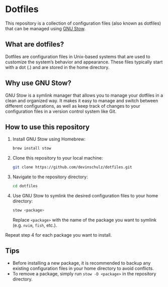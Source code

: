 # Dotfiles

This repository is a collection of configuration files (also known as dotfiles) that can be managed using [GNU Stow](https://www.gnu.org/software/stow/).

## What are dotfiles?

Dotfiles are configuration files in Unix-based systems that are used to customize the system’s behavior and appearance. These files typically start with a dot (.) and are stored in the home directory.

## Why use GNU Stow?

GNU Stow is a symlink manager that allows you to manage your dotfiles in a clean and organized way. It makes it easy to manage and switch between different configurations, as well as keep track of changes to your configuration files in a version control system like Git.

## How to use this repository

1. Install GNU Stow using Homebrew:
  
   ```sh
   brew install stow
   ```
   
2. Clone this repository to your local machine:
 
   ```sh
   git clone https://github.com/devinschulz/dotfiles.git
   ```
   
3. Navigate to the repository directory:
 
   ```sh
   cd dotfiles
   ```
   
4. Use GNU Stow to symlink the desired configuration files to your home directory:
 
   ```sh
   stow <package>
   ```
   
   Replace `<package>` with the name of the package you want to symlink (e.g. `nvim`, `fish`, etc.).

Repeat step 4 for each package you want to install.

## Tips

- Before installing a new package, it is recommended to backup any existing configuration files in your home directory to avoid conflicts.
- To remove a package, simply run `stow -D <package>` in the repository directory.
